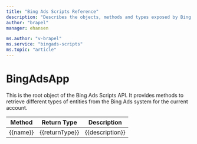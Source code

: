 ```yaml
---
title: "Bing Ads Scripts Reference"
description: "Describes the objects, methods and types exposed by Bing Ads Scripts."
author: "brapel"
manager: ehansen

ms.author: "v-brapel"
ms.service: "bingads-scripts"
ms.topic: "article"
---
```


# BingAdsApp

This is the root object of the Bing Ads Scripts API. It provides methods to retrieve different types of entities from the Bing Ads system for the current account.

|Method|Return Type|Description|
|-|-|-
{{name}}|{{returnType}}|{{description}}
